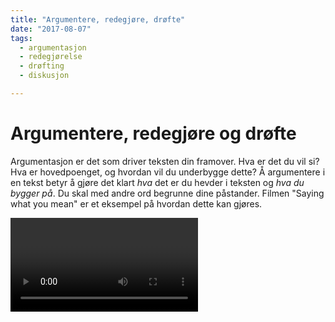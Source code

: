 ```yaml
---
title: "Argumentere, redegjøre, drøfte"
date: "2017-08-07"
tags: 
  - argumentasjon 
  - redegjørelse 
  - drøfting 
  - diskusjon

---
```


# Argumentere, redegjøre og drøfte

Argumentasjon er det som driver teksten din framover. Hva er det du vil si? Hva er hovedpoenget, og hvordan vil du underbygge dette? Å argumentere i en tekst betyr å gjøre det klart _hva_ det er du hevder i teksten og _hva du bygger på_. Du skal med andre ord begrunne dine påstander. Filmen "Saying what you mean" er et eksempel på hvordan dette kan gjøres.

<Video id="OWeAPxlxGnE" />

### Argumentasjon: enkelt sagt 
En enkel, men brukbar definisjon av argumentasjon er **påstand + begrunnelse**. Det vil si et utsagn om hvordan noe er (påstand) og hvorfor det er slik (begrunnelse). Denne definisjonen av argumentasjon vil ofte være tilstrekkelig for å kunne argumentere i en oppgave. For å gjøre poenget tydelig, kan du gjerne gi et eksempel på det du nettopp har skrevet. En mer avansert argumentasjonsmodell finnes nederst på siden.

## Redegjør og drøft 

Mange oppgaver på lavere grad følger formelen «redegjør og drøft». I en redegjør og drøft-oppgave vil argumentasjonen typisk dreie seg om å **sammenligne, bruke** og/eller **vurdere** ulike tilnærminger til et fenomen (for eksempel ulike teorier) mot hverandre. I første del av oppgaven skal du redegjøre for noe du har lest, mens i andre del skal du drøfte (diskutere) det du har redegjort for. Det kan for eksempel dreie seg å redegjøre for et teoretisk begrep som deretter skal drøftes i lys av et praktisk fenomen, eller det kan være to ulike teorier/begreper som drøftes mot hverandre.

Men hva betyr det å redegjøre, og hva er egentlig drøfting?

### Forklar med egne ord

Å redegjøre betyr å beskrive eller presentere et stoff. Når du redegjør, skal du ikke ta stilling til innholdet, for eksempel si om det er bra eller dårlig, uttrykke dine egne meninger eller stille (for mange) spørsmål ved det du beskriver. ### Redegjørelse

I en redegjørelse skal du sammenfatte og gjengi et innhold uten å ta stilling til det. Når du redegjør for teori skal du presentere en annen tenkers ideer på en mest mulig redelig måte. Testen på en god redegjørelse er at den skal kunne godkjennes av opphavspersonen. En nøytral beskrivelse gir deg et mye bedre ståsted for (eventuell) kritikk enn en presentasjon som er negativt vinklet.

Teksten blir mest ryddig dersom du setter nytt avsnitt før du begynner å drøfte – eller diskutere – det du har redegjort for, men her kan du bruke skjønn.

::: tip Bruk ditt eget språk 
Gjengi materialet med egne ord; gå deretter tilbake til kilden for å sjekke gjengivelsen. Da får du mye bedre flyt enn hvis du kopierer kildens språk for å bearbeide det. 
:::

I en studentoppgave er et viktig formål å vise at du har lært og forstått stoffet. Det kan du bare gjøre når du presenterer hovedpoengene med dine egne ord. Det er derfor mye viktigere at det du skriver er forståelig og klart enn at du bruker avanserte ord og uttrykk fra litteraturen.

Husk at når du redegjør for et stoff, skal framstillingen kunne aksepteres av andre lesere, også av de som ikke har samme syn som deg. Redegjørelsen skal med andre ord være balansert, dekkende og ikke være preget av dine egne synspunkter. Les mer om å [lese og skrive sammendrag](/studieteknikk/lesing-og-skriving.html).

### Drøfting: se etter en forskjell 
 
I drøftingen (eller diskusjonen) er det derimot ønskelig at du utvikler egne synspunkter, og at drøftingen drives fram gjennom argumentasjon. Materialet til drøftingen finner du i din egen redegjørelse. En interessant drøfting kan oppstå når du setter ulike påstander opp mot hverandre. Husk at påstandene bør være rimelige.

For å kunne drøfte, må du vite hva det er du drøfter. Da kan det være lurt å ta utgangspunkt i en **forskjell** eller **spenning** i stoffet du har redegjort for. Ofte er oppgaven lagt opp til at du skal drøfte ulike tilnærminger til samme fenomen, for eksempel to ulike teorier. Det er sjelden interessant å se etter likheter - det interessante oppstår når du utforsker en eller annen forskjell eller spenning. Eksempler kan være til god hjelp.

::: eksempel Tre tips til en god drøfting

* Ikke still en masse spørsmål

Husk at dersom du stiller et spørsmål i en akademisk tekst, forventer leseren at du skal svare på det. Det å stille «undrende» spørsmål, er ikke det samme som å drøfte. Mange spørsmål etter hverandre er dessuten utmattende å lese. 

* Gå systematisk til verks

Skriv helst bare om ett tema per avsnitt, og gjør deg ferdig med ett poeng før du går videre til noe annet. Ikke redegjør og drøft i samme setning. Tenk også på at det du skriver, skal være forståelig for andre.
 
* Relevant konklusjon

Oppsummer eller konkluder med essensen av det du har skrevet. Ikke skriv en intetsigende konklusjon som kunne stått i enhver besvarelse.
::: 

I noen fag er det vanlig å redegjøre først og deretter drøfte. I andre fag er det ønskelig å drøfte underveis. Begge deler kan gi gode tekster – det viktige er at du vet hva du gjør, når du gjør det, og ikke «sklir» fra det ene til det andre, for eksempel ved å gjengi en idé fra litteraturen og samtidig si at du er uenig. Eksempel: «Teoretiker NN hevder at P, noe jeg syns er dumt».


::: oppgave Øvelse
Let etter argumentasjon og drøfting i pensumtekster. Se hvordan skriveren bygger opp resonnementer ved hjelp av påstander og begrunnelse, og ved å sette ting opp mot hverandre (ofte kalt ulike _posisjoner_). 
:::


## Argumentasjonens struktur: resonnement

Argumentasjon utgjør et resonnement som består av

1. Et synspunkt, en påstand, noe du argumenterer _for_
2. Et argument, noe du argumenterer _med_
3. Et utsagn som _knytter sammen_ synspunktet og argumentet

Utsagnet som binder sammen synspunkt og argument gjør at leseren din kan forstå hvorfor argumentet fungerer. Stephen Toulmins modell deler argumentasjonen i seks:

#### 1. Hovedpåstand

I en hovedpåstand setter du fram en foreløpig konklusjon på problemstillingen din, det du tror du vil komme fram til. Påstanden kan foregripes i formulering av problemstilling, i hypoteser, i innledningen eller i delkonklusjoner. Endelig hovedpåstand er det du konkluderer, og gjerne avslutter oppgaven din med.

Hva er hovedpåstanden din?

#### 2. Argument(er)

Argument(er) kan være basert på empirisk **dokumentasjon**, henvisninger til faglige autoriteter eller andre kilder (som historiske kilder, forsøk, intervjuer, spørreundersøkelser, statistikk, bilder, kart). Argumentene utgjør **belegg** for påstanden.

Hva er argumentene i teksten din? Hvordan underbygger du synspunktet ditt? Hva er det du argumenterer _med_?

#### 3. Undersøkelsesmetoder

Undersøkelsesmetoder er analytiske metoder og grep som er hensiktsmessige å bruke på et saksfelt. Pass på at det er sammenheng mellom valg av teori, metode og empiri.

Hvilken undersøkelsemetode vil du bruke for å utforske problemstillingen og påstandene dine? Hvilket teoretisk perspektiv vil du bruke i din oppgave?

#### 4. Innvendinger

En innvending er en kritisk vurdering av undersøkelsesmetoden du har valgt. Her peker du på undersøkelsesmetodens begrensninger, og eventuelle svakheter ved metoden. Pek på forbehold og usikkerhetsmomenter som knytter seg til metoden og praktisk bruk av den.

Hvilke svakheter ser du ved denne metoden? På hvilken måte kan den være problematisk å bruke?

#### 5. Ryggdekning

Ryggdekning er det som støtter undersøkelsesmetoden du tar i bruk. Dette kan du finne i andre vitenskapelige undersøkelser som har brukt samme metode, i faglige autoriteters utsagn eller annet som legitimerer metoden.

Hva støtter undersøkelsesmetoden din? Hva gjør at du velger å bruke den, til tross for begrensningene du har pekt på?

#### 6. Styrkemarkører

Styrkemarkører brukes til å uttrykke graden av sikkerhet du fremsetter en påstand med. Her kan du ta forbehold, og påpeke betingelser med betydning for påstandens styrke.

I hvilken grad er påstanden din sikker, sannsynlig eller mulig?

::: oppgave Oppgave: Analyser din egen tekst

Still spørsmål til teksten din: 

1. Hva er din hovedpåstand?
2. Hva er argumentene dine, og hvordan vil du dokumentere påstanden?
3. Hvilke undersøkelsemetoder vil du bruke?
4. Hvilke innvendinger mot undersøkelsesmetoden ser du?
5. Hvilken ryggdekning har metoden?
6. I hvilken grad er påstanden din sikker, sannsynlig eller mulig?
:::

